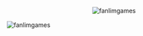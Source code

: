 

<p align="center"> <img src="https://komarev.com/ghpvc/?username=fanlimgames&label=Profile%20views&color=0e75b6&style=flat" alt="fanlimgames" /> </p>


<p>&nbsp;<img align="center" src="https://github-readme-stats.vercel.app/api?username=fanlimgames&show_icons=true&locale=en" alt="fanlimgames" /></p>

